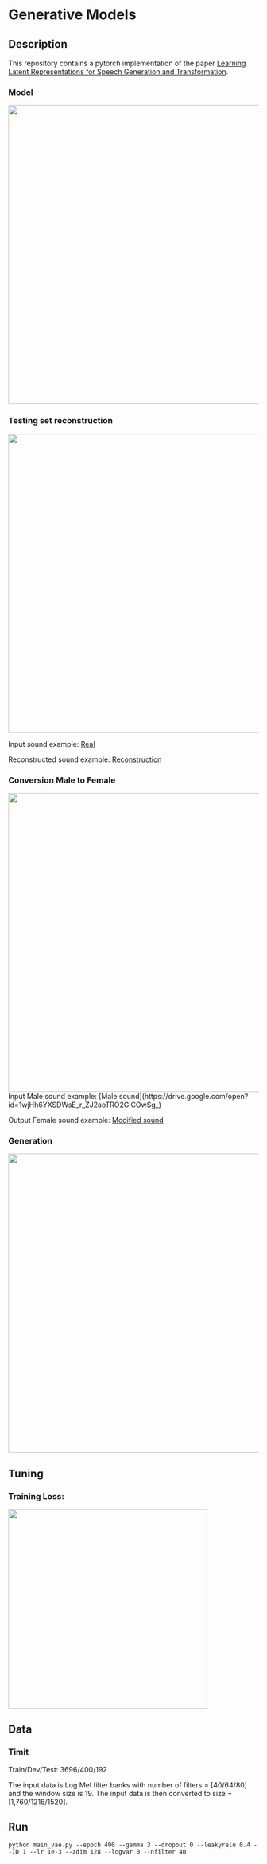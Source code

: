 # Generative Models

## Description

This repository contains a pytorch implementation of the paper [Learning Latent Representations for Speech Generation and Transformation](https://arxiv.org/abs/1704.04222).



### Model 

<img src="https://github.com/edchengg/generative_model_speech/blob/master/figures/cnn_vae.png" width="600">


### Testing set reconstruction
<img src="https://github.com/edchengg/generative_model_speech/blob/master/figures/vae/testing.png" width="600">

Input sound example: [Real](https://drive.google.com/open?id=1T3DtVVw87XwBFYkIsMbu_NaR4WJbfNNV)

Reconstructed sound example: [Reconstruction](https://drive.google.com/open?id=1MKPfCWWNlJ0dGXa5p4c9UDrEa6WTvn1r)

### Conversion Male to Female
<img src="https://github.com/edchengg/generative_model_speech/blob/master/figures/vae/Conversion_M2F.png" width="600">
Input Male sound example: [Male sound](https://drive.google.com/open?id=1wjHh6YXSDWsE_r_ZJ2aoTRO2GlCOwSg_)

Output Female sound example: [Modified sound](https://drive.google.com/open?id=1ILwvU30PX4qo3jyy4g4sJdT0mArZAhgs)

### Generation
<img src="https://github.com/edchengg/generative_model_speech/blob/master/figures/vae/generation.png" width="600">


## Tuning
### Training Loss:
<img src="https://github.com/edchengg/generative_model_speech/blob/master/figures/diff_loss/loss_plot.png" width="400">


## Data
### Timit
Train/Dev/Test: 3696/400/192

The input data is Log Mel filter banks with number of filters = [40/64/80] and the window size is 19.
The input data is then converted to size = [1,760/1216/1520].

## Run
```
python main_vae.py --epoch 400 --gamma 3 --dropout 0 --leakyrelu 0.4 --ID 1 --lr 1e-3 --zdim 128 --logvar 0 --nfilter 40
```
